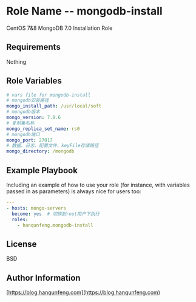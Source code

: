 Role Name -- mongodb-install
=========

CentOS 7&8 MongoDB 7.0 Installation Role

Requirements
------------

Nothing

Role Variables
--------------
```yml
# vars file for mongodb-install
# mongodb安装路径
mongo_install_path: /usr/local/soft
# mongodb版本
mongo_version: 7.0.6
# 复制集名称
mongo_replica_set_name: rs0
# mongodb端口
mongo_port: 27017
# 数据、日志、配置文件、keyFile存储路径
mongo_directory: /mongodb
```


Example Playbook
----------------

Including an example of how to use your role (for instance, with variables passed in as parameters) is always nice for users too:
```yml
---
- hosts: mongo-servers
  become: yes  # 切换到root用户下执行
  roles:
    - hanqunfeng.mongodb-install
```

License
-------

BSD

Author Information
------------------

[https://blog.hanqunfeng.com](https://blog.hanqunfeng.com)
